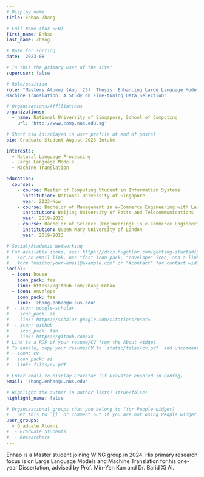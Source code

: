 ```yaml
---
# Display name
title: Enhao Zhang

# Full Name (for SEO)
first_name: Enhao
last_name: Zhang

# Date for sorting
date: '2023-08'

# Is this the primary user of the site?
superuser: false

# Role/position
role: "Masters Alumni (Aug '23). Thesis: Enhancing Large Language Models for
Machine Translation: A Study on Fine-tuning Data Selection"

# Organizations/Affiliations
organizations:
  - name: National University of Singapore, School of Computing
    url: 'http://www.comp.nus.edu.sg'

# Short bio (displayed in user profile at end of posts)
bio: Graduate Student August 2023 Intake

interests:
  - Natural Language Processing
  - Large Language Models
  - Machine Translation

education:
  courses:
    - course: Master of Computing Student in Information Systems
      institution: National University of Singapore
      year: 2023-Now
    - course: Bachelor of Management in e-Commerce Engineering with Law
      institution: Beijing University of Posts and Telecommunications
      year: 2019-2023
    - course: Bachelor of Science (Engineering) in e-Commerce Engineering with Law (First Class)
      institution: Queen Mary University of London
      year: 2019-2023

# Social/Academic Networking
# For available icons, see: https://docs.hugoblox.com/getting-started/page-builder/#icons
#   For an email link, use "fas" icon pack, "envelope" icon, and a link in the
#   form "mailto:your-email@example.com" or "#contact" for contact widget.
social:
  - icon: house
    icon_pack: fas
    link: https://github.com/Zhang-Enhao
  - icon: envelope
    icon_pack: fas
    link: 'zhang.enhao@u.nus.edu'
#  - icon: google-scholar
#    icon_pack: ai
#    link: https://scholar.google.com/citations?user=
#  - icon: github
#    icon_pack: fab
#    link: https://github.com/xx
# Link to a PDF of your resume/CV from the About widget.
# To enable, copy your resume/CV to `static/files/cv.pdf` and uncomment the lines below.
# - icon: cv
#   icon_pack: ai
#   link: files/cv.pdf

# Enter email to display Gravatar (if Gravatar enabled in Config)
email: 'zhang.enhao@u.nus.edu'

# Highlight the author in author lists? (true/false)
highlight_name: false

# Organizational groups that you belong to (for People widget)
#   Set this to `[]` or comment out if you are not using People widget.
user_groups:
  - Graduate Alumni
#  - Graduate Students
#  - Researchers
---
```

Enhao is a Master student joining WING group in 2024. His primary research focus is on Large Language Models and Machine Translation for his one-year Dissertation, advised by Prof. Min-Yen Kan and Dr. Barid Xi Ai.
